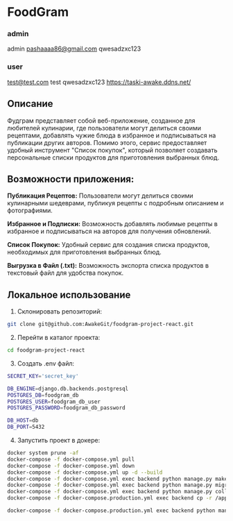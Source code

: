 # FoodGram

### admin

admin
pashaaaa86@gmail.com
qwesadzxc123

### user

test@test.com
test
qwesadzxc123
https://taski-awake.ddns.net/

## Описание

Фудграм представляет собой веб-приложение, созданное для
любителей кулинарии, где пользователи могут делиться своими рецептами,
добавлять чужие блюда в избранное и подписываться на публикации других авторов.
Помимо этого, сервис предоставляет удобный инструмент "Список покупок", который
позволяет создавать персональные списки продуктов для приготовления выбранных
блюд.

## Возможности приложения:

**Публикация Рецептов:** Пользователи могут делиться своими кулинарными
шедеврами,
публикуя рецепты с подробным описанием и фотографиями.

**Избранное и Подписки:** Возможность добавлять любимые рецепты в избранное и
подписываться на авторов для получения обновлений.

**Список Покупок:** Удобный сервис для создания списка продуктов, необходимых
для
приготовления выбранных блюд.

**Выгрузка в Файл (.txt):** Возможность экспорта списка продуктов в текстовый
файл
для удобства покупок.

## Локальное использование

1. Склонировать репозиторий:

```bash
git clone git@github.com:AwakeGit/foodgram-project-react.git
```

2. Перейти в каталог проекта:

```bash
cd foodgram-project-react
```

3. Создать .env файл:

```bash
SECRET_KEY='secret_key'

DB_ENGINE=django.db.backends.postgresql
POSTGRES_DB=foodgram_db
POSTGRES_USER=foodgram_db_user
POSTGRES_PASSWORD=foodgram_db_password

DB_HOST=db
DB_PORT=5432
```

4. Запустить проект в докере:

```bash
docker system prune -af
docker-compose -f docker-compose.yml pull
docker-compose -f docker-compose.yml down
docker-compose -f docker-compose.yml up -d --build
docker-compose -f docker-compose.yml exec backend python manage.py makemigrations   
docker-compose -f docker-compose.yml exec backend python manage.py migrate
docker-compose -f docker-compose.yml exec backend python manage.py collectstatic --noinput
docker-compose -f docker-compose.production.yml exec backend cp -r /app/collected_static/. /backend_static/static/

docker-compose -f docker-compose.production.yml exec backend python manage.py load_data
```
